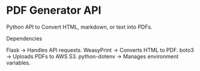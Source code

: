 # PDF Generator API
Python API to Convert HTML, markdown, or text into PDFs.

Dependencies 

Flask → Handles API requests.
WeasyPrint → Converts HTML to PDF.
boto3 → Uploads PDFs to AWS S3.
python-dotenv → Manages environment variables.
